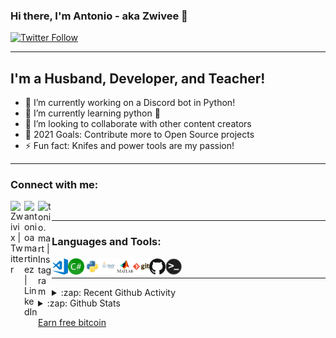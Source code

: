 ### Hi there, I'm Antonio - aka Zwivee 👋

[![Twitter
Follow](https://img.shields.io/twitter/follow/Zwivix?color=1DA1F2&logo=twitter&style=for-the-badge)](https://twitter.com/intent/follow?original_referer=https%3A%2F%2Fgithub.com%2FZwivix&screen_name=Zwivix)

---

## I'm a Husband, Developer, and Teacher!

- 🔭 I’m currently working on a Discord bot in Python!
- 🌱 I’m currently learning python 🤣
- 👯 I’m looking to collaborate with other content creators
- 🥅 2021 Goals: Contribute more to Open Source projects
- ⚡ Fun fact: Knifes and power tools are my passion!

---
### Connect with me:

[<img align="left" alt="Zwivix | Twitter" width="22px" src="https://cdn.jsdelivr.net/npm/simple-icons@v3/icons/twitter.svg" />][twitter]
[<img align="left" alt="antonioamartinez | LinkedIn" width="22px" src="https://cdn.jsdelivr.net/npm/simple-icons@v3/icons/linkedin.svg" />][linkedin]
[<img align="left" alt="tonio.mart | Instagram" width="22px" src="https://cdn.jsdelivr.net/npm/simple-icons@v3/icons/instagram.svg" />][instagram]

<br />

---
### Languages and Tools:

<img align="left" alt="Visual Studio Code"
width="26px" src="https://raw.githubusercontent.com/github/explore/80688e429a7d4ef2fca1e82350fe8e3517d3494d/topics/visual-studio-code/visual-studio-code.png"/>
<img align="left" alt="CSharp" width="26px" src="https://raw.githubusercontent.com/github/explore/80688e429a7d4ef2fca1e82350fe8e3517d3494d/topics/csharp/csharp.png"/>
<img align="left" alt="Python"
width="26px" src="https://raw.githubusercontent.com/github/explore/80688e429a7d4ef2fca1e82350fe8e3517d3494d/topics/python/python.png"/>
<img align="left" alt="Java"
width="26px" src="https://raw.githubusercontent.com/github/explore/80688e429a7d4ef2fca1e82350fe8e3517d3494d/topics/java/java.png"/>
<img align="left" alt="Matlab"
width="26px" src="https://raw.githubusercontent.com/github/explore/80688e429a7d4ef2fca1e82350fe8e3517d3494d/topics/matlab/matlab.png"/>
<img align="left" alt="Git" width="26px"
src="https://raw.githubusercontent.com/github/explore/80688e429a7d4ef2fca1e82350fe8e3517d3494d/topics/git/git.png"
/>
<img align="left" alt="GitHub" width="26px" src="https://raw.githubusercontent.com/github/explore/78df643247d429f6cc873026c0622819ad797942/topics/github/github.png"
/>
<img align="left" alt="Terminal" width="26px" src="https://raw.githubusercontent.com/github/explore/80688e429a7d4ef2fca1e82350fe8e3517d3494d/topics/terminal/terminal.png" />

<br />


---
<details>
  <summary>:zap: Recent Github Activity</summary>

<!--START_SECTION:activity-->
1. ❗️ Closed issue [#31](https://github.com/Zwivee/AttendanceBot/issues/31) in [Zwivee/AttendanceBot](https://github.com/Zwivee/AttendanceBot)
<!--END_SECTION:activity-->

</details>

<details>
  <summary>:zap: Github Stats</summary>

  <img align="left" alt="Zwivee's Github Stats" src="https://github-readme-stats.zwivee.vercel.app/api?username=Zwivee&show_icons=true&hide_border=true" />
</details>

[twitter]: https://twitter.com/Zwivix
[instagram]: https://instagram.com/tonio.mart
[linkedin]: https://linkedin.com/in/antonioamartinez
<a href="http://www.freebiebitcoin.com">Earn free bitcoin</a>
